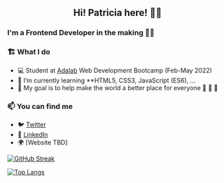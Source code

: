 
<h2 align="center"> Hi! Patricia here! 👋🏻 </h2>

### I'm a Frontend Developer in the making 👩‍💻 

### 🏗️ What I do

- 💻 Student at [Adalab](https://github.com/Adalab) Web Development Bootcamp (Feb-May 2022)
- 🌱 I’m currently learning **HTML5, CSS3, JavaScript (ES6), ...
- 🌟 My goal is to help make the world a better place for everyone 🐰 🦊 🐷

### 📫 You can find me

- 🐦 [Twitter](https://twitter.com/patripalmares) 
- 💼 [LinkedIn](https://www.linkedin.com/in/patriciapallaresgonzalez) 
- 🌍 [Website TBD] 

[![GitHub Streak](https://github-readme-streak-stats.herokuapp.com?user=patriciapallares&theme=vue&hide_border=true&date_format=j%20M%5B%20Y%5D)](https://git.io/streak-stats)

[![Top Langs](https://github-readme-stats.vercel.app/api/top-langs/?username=patriciapallares&theme=vue&hide_border=true&date_format=j%20M%5B%20Y%5D&layout=compact)](https://github.com/anuraghazra/github-readme-stats)
